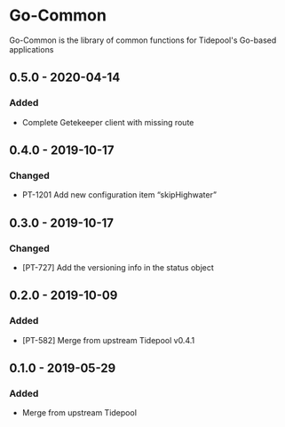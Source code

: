 # Go-Common

Go-Common is the library of common functions for Tidepool's Go-based applications

## 0.5.0 - 2020-04-14
### Added
- Complete Getekeeper client with missing route

## 0.4.0 - 2019-10-17
### Changed
- PT-1201 Add new configuration item “skipHighwater”

## 0.3.0 - 2019-10-17
### Changed
- [PT-727] Add the versioning info in the status object

## 0.2.0 - 2019-10-09
### Added
- [PT-582] Merge from upstream Tidepool v0.4.1

## 0.1.0 - 2019-05-29
### Added
- Merge from upstream Tidepool
